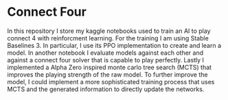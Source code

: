 # Connect Four

In this repository I store my kaggle notebooks used to train an AI to play connect 4 with reinforcment learning. For the training I am using Stable Baselines 3. In particular, I use its PPO implementation to create and learn a model. In another notebook I evaluate models against each other and against a connect four solver that is capable to play perfectly. Lastly I implemented a Alpha Zero inspired monte carlo tree search (MCTS) that improves the playing strength of the raw model. To further improve the model, I could implement a more sophisticated training process that uses MCTS and the generated information to directly update the networks. 
